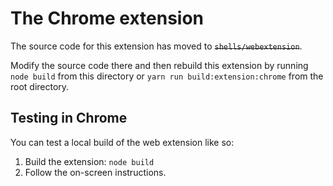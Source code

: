 # The Chrome extension

The source code for this extension has moved to ~~`shells/webextension`~~.

Modify the source code there and then rebuild this extension by running `node build` from this directory or `yarn run build:extension:chrome` from the root directory.

## Testing in Chrome

You can test a local build of the web extension like so:

 1. Build the extension: `node build`
 1. Follow the on-screen instructions.
